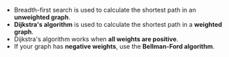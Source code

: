 - Breadth-first search is used to calculate the shortest path in an **unweighted graph**.
- **Dijkstra's algorithm** is used to calculate the shortest path in a **weighted graph**.
- Dijkstra's algorithm works when **all weights are positive**.
- If your graph has **negative weights**, use the **Bellman-Ford algorithm**.


